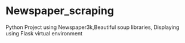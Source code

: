 # Newspaper_scraping
Python Project using Newspaper3k,Beautiful soup libraries, Displaying using Flask virtual environment
